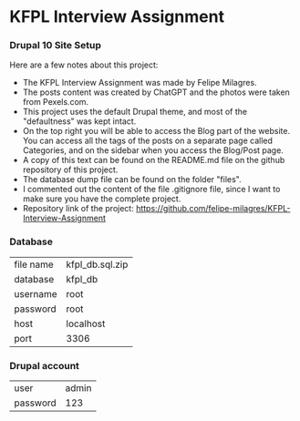 # KFPL Interview Assignment

### Drupal 10 Site Setup

Here are a few notes about this project:

- The KFPL Interview Assignment was made by Felipe Milagres. 
- The posts content was created by ChatGPT and the photos were taken from Pexels.com.
- This project uses the default Drupal theme, and most of the "defaultness" was kept intact.
- On the top right you will be able to access the Blog part of the website. You can access all the tags of the posts on a separate page called Categories, and on the sidebar when you access the Blog/Post page.
- A copy of this text can be found on the README.md file on the github repository of this project. 
- The database dump file can be found on the folder "files".
- I commented out the content of the file .gitignore file, since I want to make sure you have the complete project.
- Repository link of the project: https://github.com/felipe-milagres/KFPL-Interview-Assignment 

### Database
|        |          |
---------|-----------
file name| kfpl_db.sql.zip
database | kfpl_db
username | root
password | root
host     | localhost
port     | 3306

### Drupal account
|        |       |
---------|--------
user     | admin
password | 123

